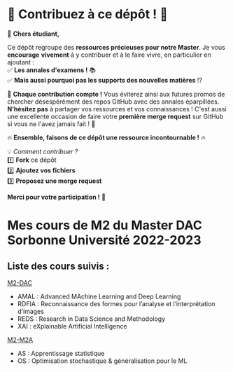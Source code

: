 # 🚀 **Contribuez à ce dépôt !** 🚀

📢 **Chers étudiant,**

Ce dépôt regroupe des **ressources précieuses pour notre Master**. Je vous **encourage** **vivement** à y contribuer et à le faire vivre, en particulier en ajoutant :\
✅ **Les annales d'examens !** 📚\
✅ **Mais aussi pourquoi pas les supports des nouvelles matières** !?

📌 **Chaque contribution compte !** Vous éviterez ainsi aux futures promos de chercher désespérément des repos GitHub avec des annales éparpillées. **N’hésitez pas** à partager vos ressources et vos connaissances ! C'est aussi une excellente occasion de faire votre **première merge request** sur GitHub si vous ne l'avez jamais fait ! 🚀

🔥 **Ensemble, faisons de ce dépôt une ressource incontournable !** 🔥

💡 *Comment contribuer ?*\
1️⃣ **Fork** ce dépôt\
2️⃣ **Ajoutez vos fichiers**\
3️⃣ **Proposez une merge request**

**Merci pour votre participation !** 🎉



# Mes cours de M2 du Master DAC Sorbonne Université 2022-2023

## Liste des cours suivis :
[M2-DAC](https://dac.lip6.fr/master/enseignement/master-2/)
* AMAL : Advanced MAchine Learning and Deep Learning
* RDFIA : Reconnaissance des formes pour l’analyse et l’interprétation d’images
* REDS : Research in Data Science and Methodology
* XAI : eXplainable Artificial Intelligence

[M2-M2A](https://m2a.lip6.fr/premier-semestre/)
* AS : Apprentissage statistique
* OS : Optimisation stochastique & généralisation pour le ML
